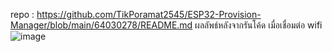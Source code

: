 repo : https://github.com/TikPoramat2545/ESP32-Provision-Manager/blob/main/64030278/README.md
ผลลัพธ์หลังจากรันโค้ด เมื่อเชื่อมต่อ wifi 
![image](https://github.com/TikPoramat2545/ESP32-Provision-Manager/assets/134470274/7b595db9-b8e6-43aa-9e3e-6d02eea12205)
